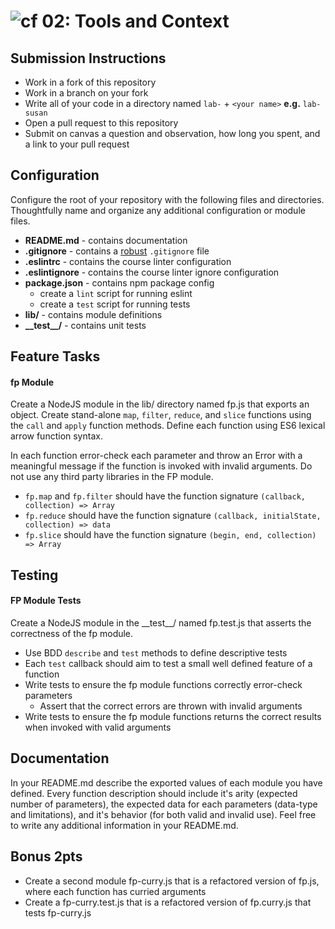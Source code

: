 ![cf](https://i.imgur.com/7v5ASc8.png) 02: Tools and Context
======

## Submission Instructions
* Work in a fork of this repository
* Work in a branch on your fork
* Write all of your code in a directory named `lab-` + `<your name>` **e.g.** `lab-susan`
* Open a pull request to this repository
* Submit on canvas a question and observation, how long you spent, and a link to your pull request

## Configuration 
Configure the root of your repository with the following files and directories. Thoughtfully name and organize any additional configuration or module files.
* **README.md** - contains documentation
* **.gitignore** - contains a [robust](http://gitignore.io) `.gitignore` file 
* **.eslintrc** - contains the course linter configuration
* **.eslintignore** - contains the course linter ignore configuration
* **package.json** - contains npm package config
  * create a `lint` script for running eslint
  * create a `test` script for running tests
* **lib/** - contains module definitions
* **\_\_test\_\_/** - contains unit tests

## Feature Tasks
#### fp Module
Create a NodeJS module in the lib/ directory named fp.js that exports an object. Create stand-alone `map`, `filter`, `reduce`, and `slice` functions using the `call` and `apply` function methods. Define each function using ES6 lexical arrow function syntax. 

In each function error-check each parameter and throw an Error with a meaningful message if the function is invoked with invalid arguments. Do not use any third party libraries in the FP module.

* `fp.map` and `fp.filter` should have the function signature `(callback, collection) => Array`
* `fp.reduce` should have the function signature `(callback, initialState, collection) => data`
* `fp.slice` should have the function signature `(begin, end, collection) => Array`

## Testing
#### FP Module Tests
Create a NodeJS module in the \_\_test\_\_/ named fp.test.js that asserts the correctness of the fp module.  

* Use BDD `describe` and `test` methods to define descriptive tests 
* Each `test` callback should aim to test a small well defined feature of a function
* Write tests to ensure the fp module functions correctly error-check parameters
  * Assert that the correct errors are thrown with invalid arguments
* Write tests to ensure the fp module functions returns the correct results when invoked with valid arguments

##  Documentation
In your README.md describe the exported values of each module you have defined. Every function description should include it's arity (expected number of parameters), the expected data for each parameters (data-type and limitations), and it's behavior (for both valid and invalid use). Feel free to write any additional information in your README.md.

## Bonus 2pts
* Create a second module fp-curry.js that is a refactored version of fp.js, where each function has curried arguments
* Create a fp-curry.test.js that is a refactored version of fp.curry.js that tests fp-curry.js
